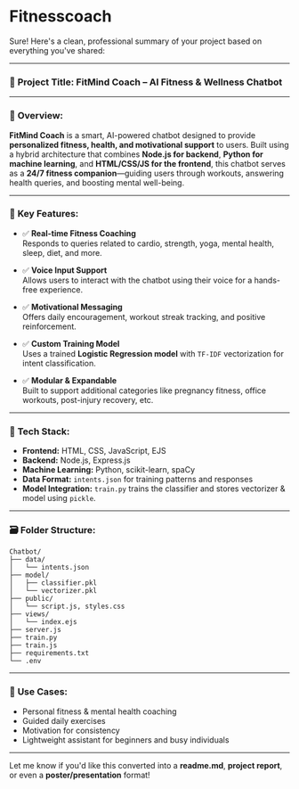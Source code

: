# Fitnesscoach
Sure! Here's a clean, professional summary of your project based on everything you've shared:

---

### 🧠 **Project Title:** FitMind Coach – AI Fitness & Wellness Chatbot

---

### 🚀 **Overview:**

**FitMind Coach** is a smart, AI-powered chatbot designed to provide **personalized fitness, health, and motivational support** to users. Built using a hybrid architecture that combines **Node.js for backend**, **Python for machine learning**, and **HTML/CSS/JS for the frontend**, this chatbot serves as a **24/7 fitness companion**—guiding users through workouts, answering health queries, and boosting mental well-being.

---

### 🔧 **Key Features:**

- ✅ **Real-time Fitness Coaching**  
  Responds to queries related to cardio, strength, yoga, mental health, sleep, diet, and more.
  
- ✅ **Voice Input Support**  
  Allows users to interact with the chatbot using their voice for a hands-free experience.

- ✅ **Motivational Messaging**  
  Offers daily encouragement, workout streak tracking, and positive reinforcement.

- ✅ **Custom Training Model**  
  Uses a trained **Logistic Regression model** with `TF-IDF` vectorization for intent classification.

- ✅ **Modular & Expandable**  
  Built to support additional categories like pregnancy fitness, office workouts, post-injury recovery, etc.

---

### 🧩 **Tech Stack:**

- **Frontend:** HTML, CSS, JavaScript, EJS  
- **Backend:** Node.js, Express.js  
- **Machine Learning:** Python, scikit-learn, spaCy  
- **Data Format:** `intents.json` for training patterns and responses  
- **Model Integration:** `train.py` trains the classifier and stores vectorizer & model using `pickle`.

---

### 🗃️ **Folder Structure:**
```
Chatbot/
├── data/
│   └── intents.json
├── model/
│   ├── classifier.pkl
│   └── vectorizer.pkl
├── public/
│   └── script.js, styles.css
├── views/
│   └── index.ejs
├── server.js
├── train.py
├── train.js
├── requirements.txt
└── .env
```

---

### 🧠 **Use Cases:**

- Personal fitness & mental health coaching  
- Guided daily exercises  
- Motivation for consistency  
- Lightweight assistant for beginners and busy individuals

---

Let me know if you'd like this converted into a **readme.md**, **project report**, or even a **poster/presentation** format!